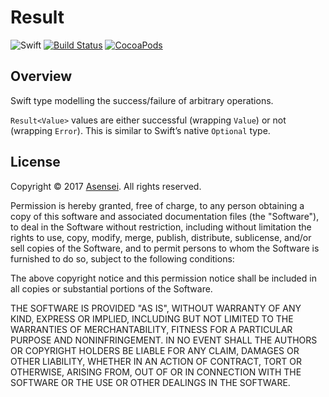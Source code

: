 # Result

![Swift](https://img.shields.io/badge/swift-4.0-brightgreen.svg)
[![Build Status](https://travis-ci.org/asensei/Result.svg?branch=master)](https://travis-ci.org/asensei/Result)
[![CocoaPods](https://img.shields.io/cocoapods/v/ResultCocoapods.svg)](https://cocoapods.org/)

## Overview

Swift type modelling the success/failure of arbitrary operations.

`Result<Value>` values are either successful (wrapping `Value`) or not (wrapping `Error`).
This is similar to Swift’s native `Optional` type.

## License

Copyright © 2017 [Asensei](https://www.asensei.com). All rights reserved.

Permission is hereby granted, free of charge, to any person obtaining a copy
of this software and associated documentation files (the "Software"), to deal
in the Software without restriction, including without limitation the rights
to use, copy, modify, merge, publish, distribute, sublicense, and/or sell
copies of the Software, and to permit persons to whom the Software is
furnished to do so, subject to the following conditions:

The above copyright notice and this permission notice shall be included in all
copies or substantial portions of the Software.

THE SOFTWARE IS PROVIDED "AS IS", WITHOUT WARRANTY OF ANY KIND, EXPRESS OR
IMPLIED, INCLUDING BUT NOT LIMITED TO THE WARRANTIES OF MERCHANTABILITY,
FITNESS FOR A PARTICULAR PURPOSE AND NONINFRINGEMENT. IN NO EVENT SHALL THE
AUTHORS OR COPYRIGHT HOLDERS BE LIABLE FOR ANY CLAIM, DAMAGES OR OTHER
LIABILITY, WHETHER IN AN ACTION OF CONTRACT, TORT OR OTHERWISE, ARISING FROM,
OUT OF OR IN CONNECTION WITH THE SOFTWARE OR THE USE OR OTHER DEALINGS IN THE
SOFTWARE.
